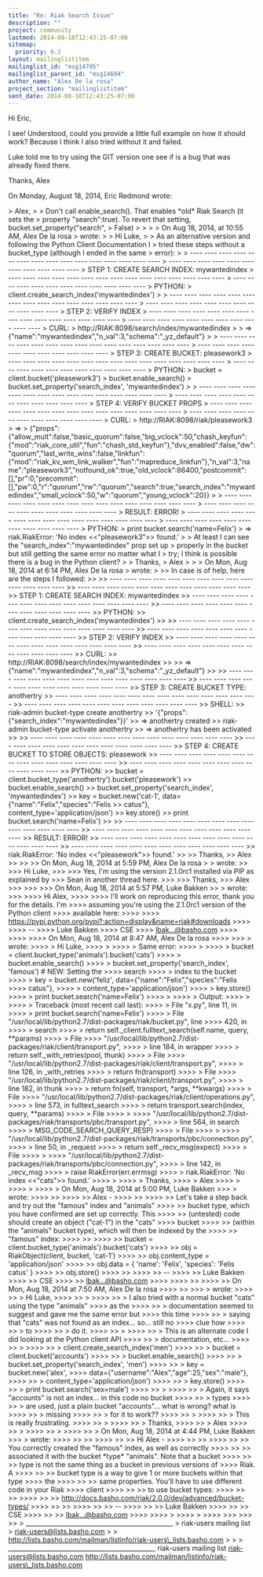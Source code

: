 ```yaml
---
title: "Re: Riak Search Issue"
description: ""
project: community
lastmod: 2014-08-18T12:43:25-07:00
sitemap:
  priority: 0.2
layout: mailinglistitem
mailinglist_id: "msg14705"
mailinglist_parent_id: "msg14694"
author_name: "Alex De la rosa"
project_section: "mailinglistitem"
sent_date: 2014-08-18T12:43:25-07:00
---
```



Hi Eric,

I see! Understood, could you provide a little full example on how it should
work? Because I think I also tried without it and failed.

Luke told me to try using the GIT version one see if is a bug that was
already fixed there.

Thanks,
Alex

On Monday, August 18, 2014, Eric Redmond  wrote:

&gt; Alex,
&gt;
&gt; Don't call enable\_search(). That enables \*old\* Riak Search (it sets the
&gt; property "search":true). To revert that setting, bucket.set\_property("search",
&gt; False)
&gt;
&gt;
&gt;
&gt; On Aug 18, 2014, at 10:55 AM, Alex De la rosa  &gt; wrote:
&gt;
&gt; Hi Luke,
&gt;
&gt; As an alternative version and following the Python Client Documentation I
&gt; tried these steps without a bucket\_type (although I ended in the same
&gt; error):
&gt;
&gt; ---- ---- ---- ---- ---- ---- ---- ---- ---- ---- ---- ---- ---- ---- ----
&gt; ---- ---- ---- ---- ---- ---- ---- ---- ---- ---- ----
&gt; STEP 1: CREATE SEARCH INDEX: mywantedindex
&gt; ---- ---- ---- ---- ---- ---- ---- ---- ---- ---- ---- ---- ---- ---- ----
&gt; ---- ---- ---- ---- ---- ---- ---- ---- ---- ---- ----
&gt; PYTHON:
&gt; client.create\_search\_index('mywantedindex')
&gt;
&gt; ---- ---- ---- ---- ---- ---- ---- ---- ---- ---- ---- ---- ---- ---- ----
&gt; ---- ---- ---- ---- ---- ---- ---- ---- ---- ---- ----
&gt; STEP 2: VERIFY INDEX
&gt; ---- ---- ---- ---- ---- ---- ---- ---- ---- ---- ---- ---- ---- ---- ----
&gt; ---- ---- ---- ---- ---- ---- ---- ---- ---- ---- ----
&gt; CURL:
&gt; http://RIAK:8098/search/index/mywantedindex
&gt; 
&gt; =&gt; {"name":"mywantedindex","n\_val":3,"schema":"\_yz\_default"}
&gt;
&gt; ---- ---- ---- ---- ---- ---- ---- ---- ---- ---- ---- ---- ---- ---- ----
&gt; ---- ---- ---- ---- ---- ---- ---- ---- ---- ---- ----
&gt; STEP 3: CREATE BUCKET: pleasework3
&gt; ---- ---- ---- ---- ---- ---- ---- ---- ---- ---- ---- ---- ---- ---- ----
&gt; ---- ---- ---- ---- ---- ---- ---- ---- ---- ---- ----
&gt; PYTHON:
&gt; bucket = client.bucket('pleasework3')
&gt; bucket.enable\_search()
&gt; bucket.set\_property('search\_index', 'mywantedindex')
&gt;
&gt; ---- ---- ---- ---- ---- ---- ---- ---- ---- ---- ---- ---- ---- ---- ----
&gt; ---- ---- ---- ---- ---- ---- ---- ---- ---- ---- ----
&gt; STEP 4: VERIFY BUCKET PROPS
&gt; ---- ---- ---- ---- ---- ---- ---- ---- ---- ---- ---- ---- ---- ---- ----
&gt; ---- ---- ---- ---- ---- ---- ---- ---- ---- ---- ----
&gt; CURL:
&gt; http://RIAK:8098/riak/pleasework3 
&gt; =&gt;
&gt; {"props":{"allow\_mult":false,"basic\_quorum":false,"big\_vclock":50,"chash\_keyfun":{"mod":"riak\_core\_util","fun":"chash\_std\_keyfun"},"dvv\_enabled":false,"dw":"quorum","last\_write\_wins":false,"linkfun":{"mod":"riak\_kv\_wm\_link\_walker","fun":"mapreduce\_linkfun"},"n\_val":3,"name":"pleasework3","notfound\_ok":true,"old\_vclock":86400,"postcommit":[],"pr":0,"precommit":[],"pw":0,"r":"quorum","rw":"quorum","search":true,"search\_index":"mywantedindex","small\_vclock":50,"w":"quorum","young\_vclock":20}}
&gt;
&gt; ---- ---- ---- ---- ---- ---- ---- ---- ---- ---- ---- ---- ---- ---- ----
&gt; ---- ---- ---- ---- ---- ---- ---- ---- ---- ---- ----
&gt; RESULT: ERROR!
&gt; ---- ---- ---- ---- ---- ---- ---- ---- ---- ---- ---- ---- ---- ---- ----
&gt; ---- ---- ---- ---- ---- ---- ---- ---- ---- ---- ----
&gt; PYTHON:
&gt; print bucket.search('name=Felix')
&gt; =&gt; riak.RiakError: 'No index &lt;&lt;"pleasework3"&gt;&gt; found.'
&gt;
&gt; At least I can see the "search\_index":"mywantedindex" prop set up
&gt; properly in the bucket but still getting the same error no matter what I
&gt; try; I think is possible there is a bug in the Python client?
&gt;
&gt; Thanks,
&gt; Alex
&gt;
&gt;
&gt; On Mon, Aug 18, 2014 at 6:14 PM, Alex De la rosa  &gt; wrote:
&gt;
&gt;&gt; In case is of help, here are the steps I followed:
&gt;&gt;
&gt;&gt; ---- ---- ---- ---- ---- ---- ---- ---- ---- ---- ---- ---- ---- ----
&gt;&gt; ---- ---- ---- ---- ---- ---- ---- ---- ---- ---- ---- ----
&gt;&gt; STEP 1: CREATE SEARCH INDEX: mywantedindex
&gt;&gt; ---- ---- ---- ---- ---- ---- ---- ---- ---- ---- ---- ---- ---- ----
&gt;&gt; ---- ---- ---- ---- ---- ---- ---- ---- ---- ---- ---- ----
&gt;&gt; PYTHON:
&gt;&gt; client.create\_search\_index('mywantedindex')
&gt;&gt;
&gt;&gt; ---- ---- ---- ---- ---- ---- ---- ---- ---- ---- ---- ---- ---- ----
&gt;&gt; ---- ---- ---- ---- ---- ---- ---- ---- ---- ---- ---- ----
&gt;&gt; STEP 2: VERIFY INDEX
&gt;&gt; ---- ---- ---- ---- ---- ---- ---- ---- ---- ---- ---- ---- ---- ----
&gt;&gt; ---- ---- ---- ---- ---- ---- ---- ---- ---- ---- ---- ----
&gt;&gt; CURL:
&gt;&gt; http://RIAK:8098/search/index/mywantedindex
&gt;&gt; 
&gt;&gt; =&gt; {"name":"mywantedindex","n\_val":3,"schema":"\_yz\_default"}
&gt;&gt;
&gt;&gt; ---- ---- ---- ---- ---- ---- ---- ---- ---- ---- ---- ---- ---- ----
&gt;&gt; ---- ---- ---- ---- ---- ---- ---- ---- ---- ---- ---- ----
&gt;&gt; STEP 3: CREATE BUCKET TYPE: anothertry
&gt;&gt; ---- ---- ---- ---- ---- ---- ---- ---- ---- ---- ---- ---- ---- ----
&gt;&gt; ---- ---- ---- ---- ---- ---- ---- ---- ---- ---- ---- ----
&gt;&gt; SHELL:
&gt;&gt; riak-admin bucket-type create anothertry
&gt;&gt; '{"props":{"search\_index":"mywantedindex"}}'
&gt;&gt; =&gt; anothertry created
&gt;&gt; riak-admin bucket-type activate anothertry
&gt;&gt; =&gt; anothertry has been activated
&gt;&gt;
&gt;&gt; ---- ---- ---- ---- ---- ---- ---- ---- ---- ---- ---- ---- ---- ----
&gt;&gt; ---- ---- ---- ---- ---- ---- ---- ---- ---- ---- ---- ----
&gt;&gt; STEP 4: CREATE BUCKET TO STORE OBJECTS: pleasework
&gt;&gt; ---- ---- ---- ---- ---- ---- ---- ---- ---- ---- ---- ---- ---- ----
&gt;&gt; ---- ---- ---- ---- ---- ---- ---- ---- ---- ---- ---- ----
&gt;&gt; PYTHON:
&gt;&gt; bucket = client.bucket\_type('anothertry').bucket('pleasework')
&gt;&gt; bucket.enable\_search()
&gt;&gt; bucket.set\_property('search\_index', 'mywantedindex')
&gt;&gt; key = bucket.new('cat-1', data={"name":"Felix","species":"Felis
&gt;&gt; catus"}, content\_type='application/json')
&gt;&gt; key.store()
&gt;&gt; print bucket.search('name=Felix')
&gt;&gt;
&gt;&gt; ---- ---- ---- ---- ---- ---- ---- ---- ---- ---- ---- ---- ---- ----
&gt;&gt; ---- ---- ---- ---- ---- ---- ---- ---- ---- ---- ---- ----
&gt;&gt; RESULT: ERROR!
&gt;&gt; ---- ---- ---- ---- ---- ---- ---- ---- ---- ---- ---- ---- ---- ----
&gt;&gt; ---- ---- ---- ---- ---- ---- ---- ---- ---- ---- ---- ----
&gt;&gt; riak.RiakError: 'No index &lt;&lt;"pleasework"&gt;&gt; found.'
&gt;&gt;
&gt;&gt; Thanks,
&gt;&gt; Alex
&gt;&gt;
&gt;&gt;
&gt;&gt; On Mon, Aug 18, 2014 at 5:59 PM, Alex De la rosa &gt; &gt; wrote:
&gt;&gt;
&gt;&gt;&gt; Hi Luke,
&gt;&gt;&gt;
&gt;&gt;&gt; Yes, I'm using the version 2.1.0rc1 installed via PIP as explained by
&gt;&gt;&gt; Sean in another thread here.
&gt;&gt;&gt;
&gt;&gt;&gt; Thanks,
&gt;&gt;&gt; Alex
&gt;&gt;&gt;
&gt;&gt;&gt;
&gt;&gt;&gt; On Mon, Aug 18, 2014 at 5:57 PM, Luke Bakken &gt;&gt; &gt; wrote:
&gt;&gt;&gt;
&gt;&gt;&gt;&gt; Hi Alex,
&gt;&gt;&gt;&gt;
&gt;&gt;&gt;&gt; I'll work on reproducing this error, thank you for the details. I'm
&gt;&gt;&gt;&gt; assuming you're using the 2.1.0rc1 version of the Python client
&gt;&gt;&gt;&gt; available here:
&gt;&gt;&gt;&gt;
&gt;&gt;&gt;&gt; https://pypi.python.org/pypi?:action=display&name=riak#downloads
&gt;&gt;&gt;&gt;
&gt;&gt;&gt;&gt; --
&gt;&gt;&gt;&gt; Luke Bakken
&gt;&gt;&gt;&gt; CSE
&gt;&gt;&gt;&gt; lbak...@basho.com 
&gt;&gt;&gt;&gt;
&gt;&gt;&gt;&gt;
&gt;&gt;&gt;&gt; On Mon, Aug 18, 2014 at 8:47 AM, Alex De la rosa
&gt;&gt;&gt;&gt; &gt;&gt;&gt; &gt; wrote:
&gt;&gt;&gt;&gt; &gt; Hi Luke,
&gt;&gt;&gt;&gt; &gt;
&gt;&gt;&gt;&gt; &gt; Same error:
&gt;&gt;&gt;&gt; &gt;
&gt;&gt;&gt;&gt; &gt; bucket = client.bucket\_type('animals').bucket('cats')
&gt;&gt;&gt;&gt; &gt; bucket.enable\_search()
&gt;&gt;&gt;&gt; &gt; bucket.set\_property('search\_index', 'famous') # NEW: Setting the
&gt;&gt;&gt;&gt; search
&gt;&gt;&gt;&gt; &gt; index to the bucket
&gt;&gt;&gt;&gt; &gt; key = bucket.new('feliz', data={"name":"Felix","species":"Felis
&gt;&gt;&gt;&gt; catus"},
&gt;&gt;&gt;&gt; &gt; content\_type='application/json')
&gt;&gt;&gt;&gt; &gt; key.store()
&gt;&gt;&gt;&gt; &gt; print bucket.search('name=Felix')
&gt;&gt;&gt;&gt; &gt;
&gt;&gt;&gt;&gt; &gt; Output:
&gt;&gt;&gt;&gt; &gt;
&gt;&gt;&gt;&gt; &gt; Traceback (most recent call last):
&gt;&gt;&gt;&gt; &gt; File "x.py", line 11, in 
&gt;&gt;&gt;&gt; &gt; print bucket.search('name=Felix')
&gt;&gt;&gt;&gt; &gt; File "/usr/local/lib/python2.7/dist-packages/riak/bucket.py", line
&gt;&gt;&gt;&gt; 420, in
&gt;&gt;&gt;&gt; &gt; search
&gt;&gt;&gt;&gt; &gt; return self.\_client.fulltext\_search(self.name, query, \*\*params)
&gt;&gt;&gt;&gt; &gt; File
&gt;&gt;&gt;&gt; "/usr/local/lib/python2.7/dist-packages/riak/client/transport.py",
&gt;&gt;&gt;&gt; &gt; line 184, in wrapper
&gt;&gt;&gt;&gt; &gt; return self.\_with\_retries(pool, thunk)
&gt;&gt;&gt;&gt; &gt; File
&gt;&gt;&gt;&gt; "/usr/local/lib/python2.7/dist-packages/riak/client/transport.py",
&gt;&gt;&gt;&gt; &gt; line 126, in \_with\_retries
&gt;&gt;&gt;&gt; &gt; return fn(transport)
&gt;&gt;&gt;&gt; &gt; File
&gt;&gt;&gt;&gt; "/usr/local/lib/python2.7/dist-packages/riak/client/transport.py",
&gt;&gt;&gt;&gt; &gt; line 182, in thunk
&gt;&gt;&gt;&gt; &gt; return fn(self, transport, \*args, \*\*kwargs)
&gt;&gt;&gt;&gt; &gt; File
&gt;&gt;&gt;&gt; "/usr/local/lib/python2.7/dist-packages/riak/client/operations.py",
&gt;&gt;&gt;&gt; &gt; line 573, in fulltext\_search
&gt;&gt;&gt;&gt; &gt; return transport.search(index, query, \*\*params)
&gt;&gt;&gt;&gt; &gt; File
&gt;&gt;&gt;&gt; &gt;
&gt;&gt;&gt;&gt; "/usr/local/lib/python2.7/dist-packages/riak/transports/pbc/transport.py",
&gt;&gt;&gt;&gt; &gt; line 564, in search
&gt;&gt;&gt;&gt; &gt; MSG\_CODE\_SEARCH\_QUERY\_RESP)
&gt;&gt;&gt;&gt; &gt; File
&gt;&gt;&gt;&gt; &gt;
&gt;&gt;&gt;&gt; "/usr/local/lib/python2.7/dist-packages/riak/transports/pbc/connection.py",
&gt;&gt;&gt;&gt; &gt; line 50, in \_request
&gt;&gt;&gt;&gt; &gt; return self.\_recv\_msg(expect)
&gt;&gt;&gt;&gt; &gt; File
&gt;&gt;&gt;&gt; &gt;
&gt;&gt;&gt;&gt; "/usr/local/lib/python2.7/dist-packages/riak/transports/pbc/connection.py",
&gt;&gt;&gt;&gt; &gt; line 142, in \_recv\_msg
&gt;&gt;&gt;&gt; &gt; raise RiakError(err.errmsg)
&gt;&gt;&gt;&gt; &gt; riak.RiakError: 'No index &lt;&lt;"cats"&gt;&gt; found.'
&gt;&gt;&gt;&gt; &gt;
&gt;&gt;&gt;&gt; &gt; Thanks,
&gt;&gt;&gt;&gt; &gt; Alex
&gt;&gt;&gt;&gt; &gt;
&gt;&gt;&gt;&gt; &gt;
&gt;&gt;&gt;&gt; &gt; On Mon, Aug 18, 2014 at 5:00 PM, Luke Bakken &gt;&gt;&gt; &gt; wrote:
&gt;&gt;&gt;&gt; &gt;&gt;
&gt;&gt;&gt;&gt; &gt;&gt; Alex -
&gt;&gt;&gt;&gt; &gt;&gt;
&gt;&gt;&gt;&gt; &gt;&gt; Let's take a step back and try out the "famous" index and "animals"
&gt;&gt;&gt;&gt; &gt;&gt; bucket type, which you have confirmed are set up correctly. This
&gt;&gt;&gt;&gt; &gt;&gt; (untested) code should create an object ("cat-1") in the "cats"
&gt;&gt;&gt;&gt; bucket
&gt;&gt;&gt;&gt; &gt;&gt; (within the "animals" bucket type), which will then be indexed by the
&gt;&gt;&gt;&gt; &gt;&gt; "famous" index:
&gt;&gt;&gt;&gt; &gt;&gt;
&gt;&gt;&gt;&gt; &gt;&gt; bucket = client.bucket\_type('animals').bucket('cats')
&gt;&gt;&gt;&gt; &gt;&gt; obj = RiakObject(client, bucket, 'cat-1')
&gt;&gt;&gt;&gt; &gt;&gt; obj.content\_type = 'application/json'
&gt;&gt;&gt;&gt; &gt;&gt; obj.data = { 'name': 'Felix', 'species': 'Felis catus' }
&gt;&gt;&gt;&gt; &gt;&gt; obj.store()
&gt;&gt;&gt;&gt; &gt;&gt;
&gt;&gt;&gt;&gt; &gt;&gt; --
&gt;&gt;&gt;&gt; &gt;&gt; Luke Bakken
&gt;&gt;&gt;&gt; &gt;&gt; CSE
&gt;&gt;&gt;&gt; &gt;&gt; lbak...@basho.com
&gt;&gt;&gt;&gt; 
&gt;&gt;&gt;&gt; &gt;&gt;
&gt;&gt;&gt;&gt; &gt;&gt; On Mon, Aug 18, 2014 at 7:50 AM, Alex De la rosa
&gt;&gt;&gt;&gt; &gt;&gt; &gt;&gt;&gt; &gt; wrote:
&gt;&gt;&gt;&gt; &gt;&gt; &gt; Hi Luke,
&gt;&gt;&gt;&gt; &gt;&gt; &gt;
&gt;&gt;&gt;&gt; &gt;&gt; &gt; I also tried with a normal bucket "cats" using the type "animals"
&gt;&gt;&gt;&gt; as the
&gt;&gt;&gt;&gt; &gt;&gt; &gt; documentation seemed to suggest and gave me the same error but
&gt;&gt;&gt;&gt; this time
&gt;&gt;&gt;&gt; &gt;&gt; &gt; saying that "cats" was not found as an index... so... still no
&gt;&gt;&gt;&gt; clue how
&gt;&gt;&gt;&gt; &gt;&gt; &gt; to
&gt;&gt;&gt;&gt; &gt;&gt; &gt; do it.
&gt;&gt;&gt;&gt; &gt;&gt; &gt;
&gt;&gt;&gt;&gt; &gt;&gt; &gt; This is an alternate code I did looking at the Python client API
&gt;&gt;&gt;&gt; &gt;&gt; &gt; documentation, etc...
&gt;&gt;&gt;&gt; &gt;&gt; &gt;
&gt;&gt;&gt;&gt; &gt;&gt; &gt; client.create\_search\_index('men')
&gt;&gt;&gt;&gt; &gt;&gt; &gt; bucket = client.bucket('accounts')
&gt;&gt;&gt;&gt; &gt;&gt; &gt; bucket.enable\_search()
&gt;&gt;&gt;&gt; &gt;&gt; &gt; bucket.set\_property('search\_index', 'men')
&gt;&gt;&gt;&gt; &gt;&gt; &gt; key = bucket.new('alex',
&gt;&gt;&gt;&gt; data={"username":"Alex","age":25,"sex":"male"},
&gt;&gt;&gt;&gt; &gt;&gt; &gt; content\_type='application/json')
&gt;&gt;&gt;&gt; &gt;&gt; &gt; key.store()
&gt;&gt;&gt;&gt; &gt;&gt; &gt; print bucket.search('sex=male')
&gt;&gt;&gt;&gt; &gt;&gt; &gt;
&gt;&gt;&gt;&gt; &gt;&gt; &gt; Again, it says "accounts" is not an index... in this code no bucket
&gt;&gt;&gt;&gt; &gt;&gt; &gt; types
&gt;&gt;&gt;&gt; &gt;&gt; &gt; are used, just a plain bucket "accounts"... what is wrong? what is
&gt;&gt;&gt;&gt; &gt;&gt; &gt; missing
&gt;&gt;&gt;&gt; &gt;&gt; &gt; for it to work??
&gt;&gt;&gt;&gt; &gt;&gt; &gt;
&gt;&gt;&gt;&gt; &gt;&gt; &gt; This is really frustrating.
&gt;&gt;&gt;&gt; &gt;&gt; &gt;
&gt;&gt;&gt;&gt; &gt;&gt; &gt; Thanks,
&gt;&gt;&gt;&gt; &gt;&gt; &gt; Alex
&gt;&gt;&gt;&gt; &gt;&gt; &gt;
&gt;&gt;&gt;&gt; &gt;&gt; &gt;
&gt;&gt;&gt;&gt; &gt;&gt; &gt; On Mon, Aug 18, 2014 at 4:44 PM, Luke Bakken &gt;&gt;&gt; &gt; wrote:
&gt;&gt;&gt;&gt; &gt;&gt; &gt;&gt;
&gt;&gt;&gt;&gt; &gt;&gt; &gt;&gt; Hi Alex -
&gt;&gt;&gt;&gt; &gt;&gt; &gt;&gt;
&gt;&gt;&gt;&gt; &gt;&gt; &gt;&gt; You correctly created the "famous" index, as well as correctly
&gt;&gt;&gt;&gt; &gt;&gt; &gt;&gt; associated it with the bucket \*type\* "animals". Note that a bucket
&gt;&gt;&gt;&gt; &gt;&gt; &gt;&gt; type is not the same thing as a bucket in previous versions of
&gt;&gt;&gt;&gt; Riak. A
&gt;&gt;&gt;&gt; &gt;&gt; &gt;&gt; bucket type is a way to give 1 or more buckets within that type
&gt;&gt;&gt;&gt; the
&gt;&gt;&gt;&gt; &gt;&gt; &gt;&gt; same properties. You'll have to use different code in your Riak
&gt;&gt;&gt;&gt; client
&gt;&gt;&gt;&gt; &gt;&gt; &gt;&gt; to use bucket types:
&gt;&gt;&gt;&gt; &gt;&gt; &gt;&gt;
&gt;&gt;&gt;&gt; &gt;&gt; &gt;&gt; http://docs.basho.com/riak/2.0.0/dev/advanced/bucket-types/
&gt;&gt;&gt;&gt; &gt;&gt; &gt;&gt;
&gt;&gt;&gt;&gt; &gt;&gt; &gt;&gt; --
&gt;&gt;&gt;&gt; &gt;&gt; &gt;&gt; Luke Bakken
&gt;&gt;&gt;&gt; &gt;&gt; &gt;&gt; CSE
&gt;&gt;&gt;&gt; &gt;&gt; &gt;&gt; lbak...@basho.com
&gt;&gt;&gt;&gt; 
&gt;&gt;&gt;&gt; &gt;
&gt;&gt;&gt;&gt; &gt;
&gt;&gt;&gt;&gt;
&gt;&gt;&gt;
&gt;&gt;&gt;
&gt;&gt;
&gt; \_\_\_\_\_\_\_\_\_\_\_\_\_\_\_\_\_\_\_\_\_\_\_\_\_\_\_\_\_\_\_\_\_\_\_\_\_\_\_\_\_\_\_\_\_\_\_
&gt; riak-users mailing list
&gt; riak-users@lists.basho.com
&gt; 
&gt; http://lists.basho.com/mailman/listinfo/riak-users\_lists.basho.com
&gt;
&gt;
&gt;
\_\_\_\_\_\_\_\_\_\_\_\_\_\_\_\_\_\_\_\_\_\_\_\_\_\_\_\_\_\_\_\_\_\_\_\_\_\_\_\_\_\_\_\_\_\_\_
riak-users mailing list
riak-users@lists.basho.com
http://lists.basho.com/mailman/listinfo/riak-users\_lists.basho.com

